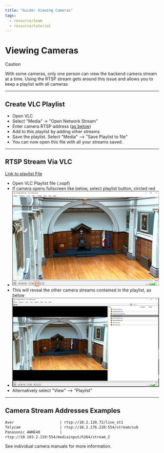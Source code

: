 ```yaml
---
title: "Guide: Viewing Cameras"
tags:
  - resource/team
  - resource/tutorial
---
```


# Viewing Cameras

> [!CAUTION]
> With some cameras, only one person can view the backend camera stream at a time. Using the RTSP stream gets around this issue and allows you to keep a playlist with all cameras

---

## Create VLC Playlist

- Open VLC
- Select "Media" -> "Open Network Stream"
- Enter camera RTSP address ([as below](#Camera%20Stream%20Addresses))
- Add to this playlist by adding other streams
- Save the playlist. Select "Media" --> "Save Playlist to file"
- You can now open this file with all your streams saved.

---

## RTSP Stream Via VLC
[Link to playlist File](../../04-Archive/Attachments/RCSI%20Cameras.xspf)

- Open VLC Playlist file (.xspf)
- If camera opens fullscreen like below, select playlist button, circled red
- ![ | 400](../../04-Archive/Attachments/vlc-playlist-image1.png)
- This will reveal the other camera streams contained in the playlist, as below
- ![| 400 ](../../04-Archive/Attachments/vlc-playlist-image2.png)
- Alternatively select "View" --> "Playlist"

---

## Camera Stream Addresses Examples

```
Aver                     | rtsp://10.2.120.72/live_st1
Telycam                  | rtsp://10.2.176.220:554/stream/sub
Panasonic AWHE40         | rtsp://10.103.2.119:554/mediainput/h264/stream_2
```

See individual camera manuals for more information.